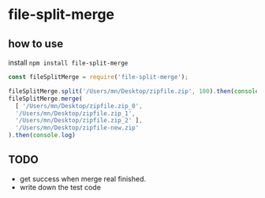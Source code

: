 # file-split-merge
## how to use
install `npm install file-split-merge` 

```javascript
const fileSplitMerge = require('file-split-merge');

fileSplitMerge.split('/Users/mn/Desktop/zipfile.zip', 100).then(console.log);
fileSplitMerge.merge(
  [ '/Users/mn/Desktop/zipfile.zip_0',
  '/Users/mn/Desktop/zipfile.zip_1',
  '/Users/mn/Desktop/zipfile.zip_2' ],
  '/Users/mn/Desktop/zipfile-new.zip'
).then(console.log)
```


## TODO
* get success when merge real finished.
* write down the test code
